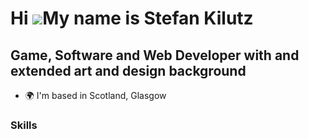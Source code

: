 Hi ![](https://user-images.githubusercontent.com/18350557/176309783-0785949b-9127-417c-8b55-ab5a4333674e.gif)My name is Stefan Kilutz
=====================================================================================================================================

Game, Software and Web Developer with and extended art and design background
----------------------------------------------------------------------------

* 🌍  I'm based in Scotland, Glasgow

### Skills
